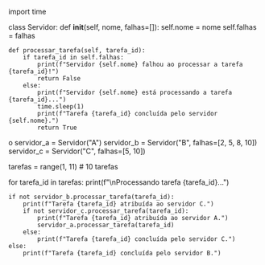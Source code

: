import time

class Servidor:
    def __init__(self, nome, falhas=[]):
        self.nome = nome
        self.falhas = falhas  

    def processar_tarefa(self, tarefa_id):
        if tarefa_id in self.falhas:
            print(f"Servidor {self.nome} falhou ao processar a tarefa {tarefa_id}!")
            return False
        else:
            print(f"Servidor {self.nome} está processando a tarefa {tarefa_id}...")
            time.sleep(1)  
            print(f"Tarefa {tarefa_id} concluída pelo servidor {self.nome}.")
            return True

o
servidor_a = Servidor("A")
servidor_b = Servidor("B", falhas=[2, 5, 8, 10])  
servidor_c = Servidor("C", falhas=[5, 10])         


tarefas = range(1, 11)  # 10 tarefas


for tarefa_id in tarefas:
    print(f"\nProcessando tarefa {tarefa_id}...")
    
    if not servidor_b.processar_tarefa(tarefa_id):
        print(f"Tarefa {tarefa_id} atribuída ao servidor C.")
        if not servidor_c.processar_tarefa(tarefa_id):
            print(f"Tarefa {tarefa_id} atribuída ao servidor A.")
            servidor_a.processar_tarefa(tarefa_id)
        else:
            print(f"Tarefa {tarefa_id} concluída pelo servidor C.")
    else:
        print(f"Tarefa {tarefa_id} concluída pelo servidor B.")
